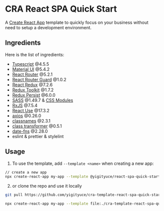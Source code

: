 # CRA React SPA Quick Start

A [Create React App](https://create-react-app.dev/) template to quickly focus on your business without need to setup a development environment.

## Ingredients

Here is the list of ingredients:

- [Typescript](https://www.typescriptlang.org/) @4.5.5
- [Material UI](https://mui.com/) @5.4.2
- [React Router](https://v5.reactrouter.com/) @5.2.1
- [React Router Guard](https://github.com/Upstatement/react-router-guards) @1.0.2
- [React Redux](https://react-redux.js.org/) @7.2.6
- [Redux Toolkit](https://redux-toolkit.js.org/) @1.7.2
- [Redux Persist](https://github.com/rt2zz/redux-persist) @6.0.0
- [SASS](https://sass-lang.com/) @1.49.7 & [CSS Modules](https://github.com/css-modules/css-modules)
- [RxJS](https://rxjs.dev/) @7.5.4
- [React Use](https://github.com/streamich/react-use) @17.3.2
- [axios](https://github.com/axios/axios) @0.26.0
- [classnames](https://github.com/JedWatson/classnames) @2.3.1
- [class transformer](https://github.com/typestack/class-transformer) @0.5.1
- [date-fns](https://date-fns.org/) @2.28.0
- eslint & prettier & stylelint

## Usage

1. To use the template, add `--template <name>` when creating a new app:

```sh
// create a new app
npx create-react-app my-app --template @yigityuce/react-spa-quick-start
```

2. or clone the repo and use it locally

```sh
git pull https://github.com/yigityuce/cra-template-react-spa-quick-start.git

npx create-react-app my-app --template file:./cra-template-react-spa-quick-start
```
